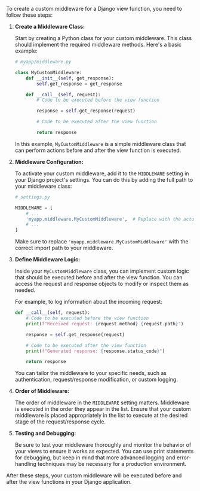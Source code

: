 To create a custom middleware for a Django view function, you need to follow these steps:

1. **Create a Middleware Class:**

   Start by creating a Python class for your custom middleware. This class should implement the required middleware methods. Here's a basic example:

   ```python
   # myapp/middleware.py

   class MyCustomMiddleware:
       def __init__(self, get_response):
           self.get_response = get_response

       def __call__(self, request):
           # Code to be executed before the view function

           response = self.get_response(request)

           # Code to be executed after the view function

           return response
   ```

   In this example, `MyCustomMiddleware` is a simple middleware class that can perform actions before and after the view function is executed.

2. **Middleware Configuration:**

   To activate your custom middleware, add it to the `MIDDLEWARE` setting in your Django project's settings. You can do this by adding the full path to your middleware class:

   ```python
   # settings.py

   MIDDLEWARE = [
       # ...
       'myapp.middleware.MyCustomMiddleware',  # Replace with the actual path to your middleware
       # ...
   ]
   ```

   Make sure to replace `'myapp.middleware.MyCustomMiddleware'` with the correct import path to your middleware.

3. **Define Middleware Logic:**

   Inside your `MyCustomMiddleware` class, you can implement custom logic that should be executed before and after the view function. You can access the request and response objects to modify or inspect them as needed.

   For example, to log information about the incoming request:

   ```python
   def __call__(self, request):
       # Code to be executed before the view function
       print(f"Received request: {request.method} {request.path}")

       response = self.get_response(request)

       # Code to be executed after the view function
       print(f"Generated response: {response.status_code}")

       return response
   ```

   You can tailor the middleware to your specific needs, such as authentication, request/response modification, or custom logging.

4. **Order of Middleware:**

   The order of middleware in the `MIDDLEWARE` setting matters. Middleware is executed in the order they appear in the list. Ensure that your custom middleware is placed appropriately in the list to execute at the desired stage of the request/response cycle.

5. **Testing and Debugging:**

   Be sure to test your middleware thoroughly and monitor the behavior of your views to ensure it works as expected. You can use print statements for debugging, but keep in mind that more advanced logging and error-handling techniques may be necessary for a production environment.

After these steps, your custom middleware will be executed before and after the view functions in your Django application.
